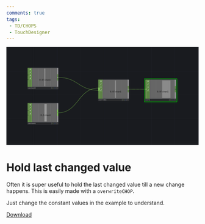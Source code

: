 ```yaml
---
comments: true
tags:
 - TD/CHOPS
 - TouchDesigner
---
```


![Hold last changed value](./img/HoldLastChangedValue.png)
# Hold last changed value
Often it is super useful to hold the last changed value till a new change happens.
This is easily made with a `overwriteCHOP`.

Just change the constant values in the example to understand.

[Download](./files/holdLastChangedValue.tox)    